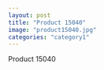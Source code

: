 ```yaml
---
layout: post
title: "Product 15040"
image: "product15040.jpg"
categories: "category1"
---
```

Product 15040
